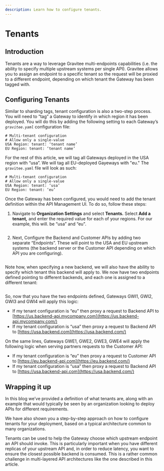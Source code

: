 ```yaml
---
description: Learn how to configure tenants.
---
```


# Tenants

## Introduction

Tenants are a way to leverage Gravitee multi-endpoints capabilities (i.e. the ability to specify multiple upstream systems per single API). Gravitee allows you to assign an endpoint to a specific tenant so the request will be proxied to a different endpoint, depending on which tenant the Gateway has been tagged with.

## Configuring Tenants <a href="#9c4f" id="9c4f"></a>

Similar to sharding tags, tenant configuration is also a two-step process. You will need to “tag” a Gateway to identify in which region it has been deployed. You will do this by adding the following setting to each Gateway’s _`gravitee.yaml`_ configuration file:

```
# Multi-tenant configuration
# Allow only a single-value
USA Region: tenant: ‘tenant name’
EU Region: tenant: ‘tenant name’
```

For the rest of this article, we will tag all Gateways deployed in the USA region with “usa”. We will tag all EU-deployed Gayeways with "eu." The `gravitee.yaml` file will look as such:

```
# Multi-tenant configuration
# Allow only a single-value
USA Region: tenant: ‘usa’
EU Region: tenant: ‘eu’
```

Once the Gateway has been configured, you would need to add the tenant definition within the API Management UI. To do so, follow these steps:

1. Navigate to **Organization Settings** and select **Tenants**_**.**_ Select **Add a tenant**_**,**_ and enter the required value for each of your regions. For our example, this will. be “usa” and “eu".

<figure><img src="https://miro.medium.com/v2/resize:fit:1400/0*dqayn7uZPfVmyQgT" alt=""><figcaption></figcaption></figure>

2. Next, Configure the Backend and Customer APIs by adding two separate “Endpoints”. These will point to the USA and EU upstream systems (the backend server or the Customer API depending on which API you are configuring).

<figure><img src="https://miro.medium.com/v2/resize:fit:1400/0*en1j7FLNVLWpoOkn" alt=""><figcaption></figcaption></figure>

Note how, when specifying a new backend, we will also have the ability to specify which tenant this backend will apply to. We now have two endpoints defined pointing to different backends, and each one is assigned to a different tenant:

<figure><img src="https://miro.medium.com/v2/resize:fit:1400/0*ZhfPrNuU0Aa7YQ8c" alt=""><figcaption></figcaption></figure>

So, now that you have the two endpoints defined, Gateways GWI1, GWI2, GWI3 and GWI4 will apply this logic:

* If my tenant configuration is “eu” then proxy a request to Backend API to [https://us.backend-api.mycompany.com](https://us.backend-api.mycompany.com/)
* If my tenant configuration is “usa” then proxy a request to Backend API to [https://usa.backend.com](https://usa.backend.com/)

On the same lines, Gateways GWE1, GWE2, GWE3, GWE4 will apply the following logic when serving partners requests to the Customer API:

* If my tenant configuration is “eu” then proxy a request to Customer API to [https://eu.backend-api.com](https://eu.backend.com/)
* If my tenant configuration is “usa” then proxy a request to Backend API to [https://usa.backend-api.com](https://usa.backend.com/)

## Wrapping it up <a href="#4c11" id="4c11"></a>

In this blog we’ve provided a definition of what tenants are, along with an example that would typically be seen by an organization looking to deploy APIs for different requirements.

We have also shown you a step-by-step approach on how to configure tenants for your deployment, based on a typical architecture common to many organizations.

Tenants can be used to help the Gateway choose which upstream endpoint an API should invoke. This is particularly important when you have different replicas of your upstream API and, in order to reduce latency, you want to ensure the closest possible backend is consumed. This is a rather common challenge in multi-layered API architectures like the one described in this article.

[\
](https://medium.com/tag/gravitee?source=post\_page-----471f4d3c49a9---------------gravitee-----------------)
